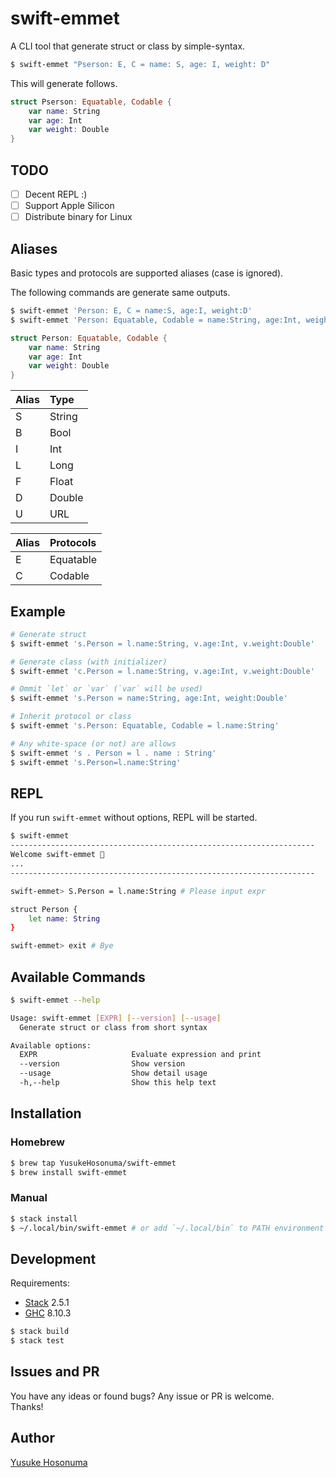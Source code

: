 # swift-emmet

A CLI tool that generate struct or class by simple-syntax.

```bash
$ swift-emmet "Pserson: E, C = name: S, age: I, weight: D"
```

This will generate follows.

```swift
struct Pserson: Equatable, Codable {
    var name: String
    var age: Int
    var weight: Double
}
```

## TODO

- [ ] Decent REPL :)
- [ ] Support Apple Silicon
- [ ] Distribute binary for Linux

## Aliases

Basic types and protocols are supported aliases (case is ignored).

The following commands are generate same outputs.

```bash
$ swift-emmet 'Person: E, C = name:S, age:I, weight:D'
$ swift-emmet 'Person: Equatable, Codable = name:String, age:Int, weight:Double'
```

```swift
struct Person: Equatable, Codable {
    var name: String
    var age: Int
    var weight: Double
}
```

| Alias | Type |
|:--|:--|
| S | String |
| B | Bool   |
| I | Int    |
| L | Long   |
| F | Float  |
| D | Double |
| U | URL    |

| Alias | Protocols |
|:--|:--|
| E | Equatable |
| C | Codable   |

## Example

```bash
# Generate struct
$ swift-emmet 's.Person = l.name:String, v.age:Int, v.weight:Double'

# Generate class (with initializer)
$ swift-emmet 'c.Person = l.name:String, v.age:Int, v.weight:Double'

# Ommit `let` or `var` (`var` will be used)
$ swift-emmet 's.Person = name:String, age:Int, weight:Double'

# Inherit protocol or class
$ swift-emmet 's.Person: Equatable, Codable = l.name:String'

# Any white-space (or not) are allows
$ swift-emmet 's . Person = l . name : String'
$ swift-emmet 's.Person=l.name:String'
```

## REPL

If you run `swift-emmet` without options, REPL will be started.

```bash
$ swift-emmet
--------------------------------------------------------------------
Welcome swift-emmet 🎉
...
--------------------------------------------------------------------

swift-emmet> S.Person = l.name:String # Please input expr

struct Person {
    let name: String
}

swift-emmet> exit # Bye
```

## Available Commands

```bash
$ swift-emmet --help

Usage: swift-emmet [EXPR] [--version] [--usage]
  Generate struct or class from short syntax

Available options:
  EXPR                     Evaluate expression and print
  --version                Show version
  --usage                  Show detail usage
  -h,--help                Show this help text
```

## Installation

### Homebrew

```bash
$ brew tap YusukeHosonuma/swift-emmet
$ brew install swift-emmet
```

### Manual

```bash
$ stack install
$ ~/.local/bin/swift-emmet # or add `~/.local/bin` to PATH environment
```

## Development

Requirements:

- [Stack](https://docs.haskellstack.org/en/stable/README/) 2.5.1
- [GHC](https://www.haskell.org/ghc/) 8.10.3

```bash
$ stack build
$ stack test
```

## Issues and PR

You have any ideas or found bugs? Any issue or PR is welcome.<br>
Thanks!

## Author

[Yusuke Hosonuma](https://github.com/YusukeHosonuma)
